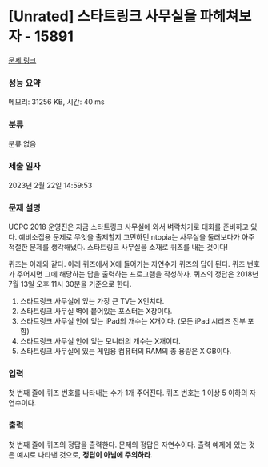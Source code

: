 # [Unrated] 스타트링크 사무실을 파헤쳐보자 - 15891 

[문제 링크](https://www.acmicpc.net/problem/15891) 

### 성능 요약

메모리: 31256 KB, 시간: 40 ms

### 분류

분류 없음

### 제출 일자

2023년 2월 22일 14:59:53

### 문제 설명

<p>UCPC 2018 운영진은 지금 스타트링크 사무실에 와서 벼락치기로 대회를 준비하고 있다. 예비소집용 문제로 무엇을 출제할지 고민하던 ntopia는 사무실을 둘러보다가 아주 적절한 문제를 생각해냈다. 스타트링크 사무실을 소재로 퀴즈를 내는 것이다!</p>

<p>퀴즈는 아래와 같다. 아래 퀴즈에서 X에 들어가는 자연수가 퀴즈의 답이 된다. 퀴즈 번호가 주어지면 그에 해당하는 답을 출력하는 프로그램을 작성하자. 퀴즈의 정답은 2018년 7월 13일 오후 11시 30분을 기준으로 한다.</p>

<ol>
	<li>스타트링크 사무실에 있는 가장 큰 TV는 X인치다.</li>
	<li>스타트링크 사무실 벽에 붙어있는 포스터는 X장이다.</li>
	<li>스타트링크 사무실 안에 있는 iPad의 개수는 X개이다. (모든 iPad 시리즈 전부 포함)</li>
	<li>스타트링크 사무실 안에 있는 모니터의 개수는 X개이다.</li>
	<li>스타트링크 사무실에 있는 게임용 컴퓨터의 RAM의 총 용량은 X GB이다.</li>
</ol>

### 입력 

 <p>첫 번째 줄에 퀴즈 번호를 나타내는 수가 1개 주어진다. 퀴즈 번호는 1 이상 5 이하의 자연수이다.</p>

### 출력 

 <p>첫 번째 줄에 퀴즈의 정답을 출력한다. 문제의 정답은 자연수이다. 출력 예제에 있는 것은 예시로 나타낸 것으로, <strong>정답이 아님에 주의하라</strong>.</p>

